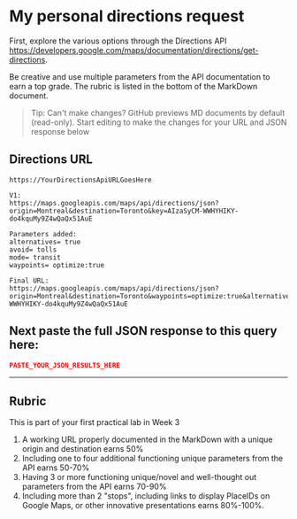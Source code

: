 # My personal directions request

First, explore the various options through the Directions API https://developers.google.com/maps/documentation/directions/get-directions. 

Be creative and use multiple parameters from the API documentation to earn a top grade. The rubric is listed in the bottom of the MarkDown document. 

> Tip: Can't make changes? GitHub previews MD documents by default (read-only). Start editing to make the changes for your URL and JSON response below

## Directions URL

```
https://YourDirectionsApiURLGoesHere

V1:
https://maps.googleapis.com/maps/api/directions/json?origin=Montreal&destination=Toronto&key=AIzaSyCM-WWHYHIKY-do4kquMy9Z4wQaQx51AuE

Parameters added:
alternatives= true
avoid= tolls
mode= transit
waypoints= optimize:true

Final URL:
https://maps.googleapis.com/maps/api/directions/json?origin=Montreal&destination=Toronto&waypoints=optimize:true&alternatives=true&avoid=tolls&mode=transit&key=AIzaSyCM-WWHYHIKY-do4kquMy9Z4wQaQx51AuE

```

## Next paste the full JSON response to this query here:

```JSON
PASTE_YOUR_JSON_RESULTS_HERE
```
____
## Rubric

This is part of your first practical lab in Week 3 

1. A working URL properly documented in the MarkDown with a unique origin and destination earns 50%
2. Including one to four additional functioning unique parameters from the API earns 50-70%
3. Having 3 or more functioning unique/novel and well-thought out parameters from the API earns 70-90%
4. Including more than 2 "stops", including links to display PlaceIDs on Google Maps, or other innovative presentations earns 80%-100%. 
